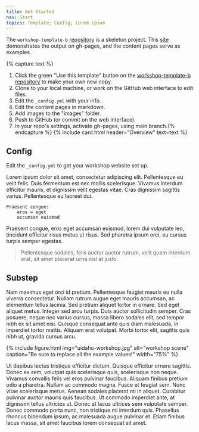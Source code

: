 ```yaml
---
title: Get Started
nav: Start
topics: Template; Config; Lorem ipsum
---
```


The `workshop-template-b` [repository](https://github.com/evanwill/workshop-template-b) is a skeleton project. 
This [site](https://evanwill.github.io/workshop-template-b/) demonstrates the output on gh-pages, and the content pages serve as examples.

{% capture text %}
1. Click the green "Use this template" button on the [workshop-template-b repository](https://github.com/evanwill/workshop-template-b) to make your own new copy.
2. Clone to your local machine, or work on the GitHub web interface to edit files.
3. Edit the `_config.yml` with your info.
4. Edit the content pages in markdown.
5. Add images to the "images" folder.
5. Push to GitHub (or commit on the web interface).
6. In your repo's settings, activate gh-pages, using main branch.{% endcapture %}
{% include card.html header="Overview" text=text %}

## Config

Edit the `_config.yml` to get your workshop website set up.

Lorem ipsum dolor sit amet, consectetur adipiscing elit. 
Pellentesque eu velit felis. 
Duis fermentum est nec mollis scelerisque. Vivamus interdum efficitur mauris, et dignissim velit egestas vitae. 
Cras dignissim sagittis varius. Pellentesque eu laoreet dui.

```
Praesent congue:
    eros = eget
    accumsan euismod
```

Praesent congue, eros eget accumsan euismod, lorem dui vulputate leo, tincidunt efficitur risus metus ut risus. 
Sed pharetra ipsum orci, eu cursus turpis semper egestas. 

> Pellentesque sodales, felis auctor auctor rutrum, velit quam interdum erat, sit amet placerat urna nisl at justo.

## Substep

Nam maximus eget orci id pretium. Pellentesque feugiat mauris eu nulla viverra consectetur. Nullam rutrum augue eget mauris accumsan, ac elementum tellus lacinia. Sed pretium aliquet tortor in ornare. Sed eget aliquet metus. Integer sed arcu turpis. Duis auctor sollicitudin semper. Cras posuere, neque nec varius cursus, massa libero sodales elit, sed tempor nibh ex sit amet nisi. Quisque consequat ante quis diam malesuada, in imperdiet tortor mattis. Aliquam erat volutpat. Morbi tortor elit, sagittis quis nibh ut, gravida cursus arcu.

{% include figure.html img="uidaho-workshop.jpg" alt="workshop scene" caption="Be sure to replace all the example values!" width="75%" %}

Ut dapibus lectus tristique efficitur dictum. Quisque efficitur ornare sagittis. Donec ex sem, volutpat quis scelerisque quis, scelerisque non neque. Vivamus convallis felis vel eros pulvinar faucibus. Aliquam finibus pretium odio a pharetra. Nullam ac commodo magna. Fusce et feugiat sem. Nunc vitae scelerisque metus. Aenean sodales placerat mi in aliquet. Curabitur pulvinar auctor mauris quis faucibus. Ut commodo imperdiet ante, at dignissim tellus ultricies ut. Donec at lacus ultrices sem vulputate semper. Donec commodo porta nunc, non tristique mi interdum quis. Phasellus rhoncus bibendum ipsum, ac malesuada augue pulvinar et. Etiam finibus lacus massa, sit amet faucibus lorem consequat sit amet. 
